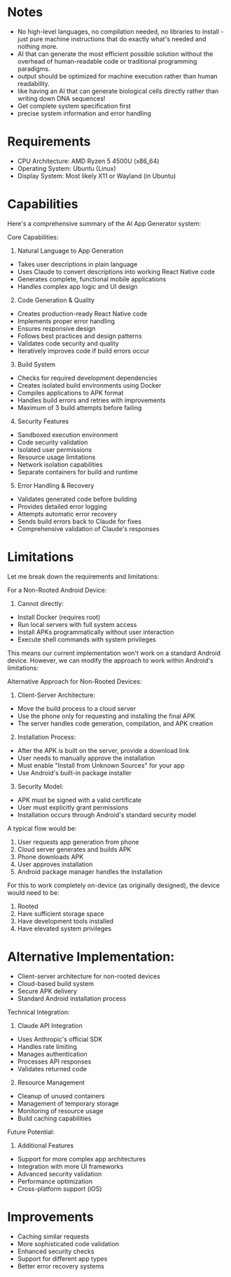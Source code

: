 # Notes
- No high-level languages, no compilation needed, no libraries to install - just pure machine instructions that do exactly what's needed and nothing more.
- AI that can generate the most efficient possible solution without the overhead of human-readable code or traditional programming paradigms.
- output should be optimized for machine execution rather than human readability. 
- like having an AI that can generate biological cells directly rather than writing down DNA sequences!
- Get complete system specification first
- precise system information and error handling

# Requirements
- CPU Architecture: AMD Ryzen 5 4500U (x86_64)
- Operating System: Ubuntu (Linux)
- Display System: Most likely X11 or Wayland (in Ubuntu)

# Capabilities
Here's a comprehensive summary of the AI App Generator system:

Core Capabilities:
1. Natural Language to App Generation
- Takes user descriptions in plain language
- Uses Claude to convert descriptions into working React Native code
- Generates complete, functional mobile applications
- Handles complex app logic and UI design

2. Code Generation & Quality
- Creates production-ready React Native code
- Implements proper error handling
- Ensures responsive design
- Follows best practices and design patterns
- Validates code security and quality
- Iteratively improves code if build errors occur

3. Build System
- Checks for required development dependencies
- Creates isolated build environments using Docker
- Compiles applications to APK format
- Handles build errors and retries with improvements
- Maximum of 3 build attempts before failing

4. Security Features
- Sandboxed execution environment
- Code security validation
- Isolated user permissions
- Resource usage limitations
- Network isolation capabilities
- Separate containers for build and runtime

5. Error Handling & Recovery
- Validates generated code before building
- Provides detailed error logging
- Attempts automatic error recovery
- Sends build errors back to Claude for fixes
- Comprehensive validation of Claude's responses

# Limitations
Let me break down the requirements and limitations:

For a Non-Rooted Android Device:
1. Cannot directly:
- Install Docker (requires root)
- Run local servers with full system access
- Install APKs programmatically without user interaction
- Execute shell commands with system privileges

This means our current implementation won't work on a standard Android device. However, we can modify the approach to work within Android's limitations:

Alternative Approach for Non-Rooted Devices:

1. Client-Server Architecture:
- Move the build process to a cloud server
- Use the phone only for requesting and installing the final APK
- The server handles code generation, compilation, and APK creation

2. Installation Process:
- After the APK is built on the server, provide a download link
- User needs to manually approve the installation
- Must enable "Install from Unknown Sources" for your app
- Use Android's built-in package installer

3. Security Model:
- APK must be signed with a valid certificate
- User must explicitly grant permissions
- Installation occurs through Android's standard security model

A typical flow would be:
1. User requests app generation from phone
2. Cloud server generates and builds APK
3. Phone downloads APK
4. User approves installation
5. Android package manager handles the installation

For this to work completely on-device (as originally designed), the device would need to be:
1. Rooted
2. Have sufficient storage space
3. Have development tools installed
4. Have elevated system privileges

# Alternative Implementation:
- Client-server architecture for non-rooted devices
- Cloud-based build system
- Secure APK delivery
- Standard Android installation process

Technical Integration:
1. Claude API Integration
- Uses Anthropic's official SDK
- Handles rate limiting
- Manages authentication
- Processes API responses
- Validates returned code

2. Resource Management
- Cleanup of unused containers
- Management of temporary storage
- Monitoring of resource usage
- Build caching capabilities

Future Potential:
1. Additional Features
- Support for more complex app architectures
- Integration with more UI frameworks
- Advanced security validation
- Performance optimization
- Cross-platform support (iOS)

# Improvements
- Caching similar requests
- More sophisticated code validation
- Enhanced security checks
- Support for different app types
- Better error recovery systems


